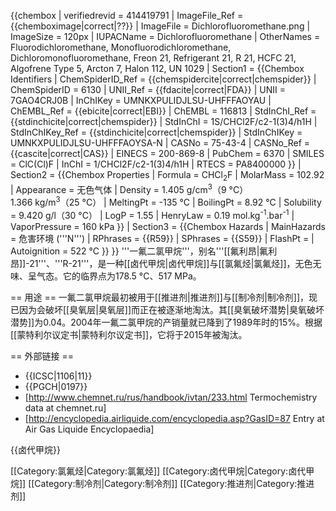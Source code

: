 {{chembox
| verifiedrevid = 414419791
| ImageFile_Ref = {{chemboximage|correct|??}}
| ImageFile = Dichlorofluoromethane.png
| ImageSize = 120px
| IUPACName = Dichlorofluoromethane
| OtherNames = Fluorodichloromethane, Monofluorodichloromethane, Dichloromonofluoromethane, Freon 21, Refrigerant 21, R 21, HCFC 21, Algofrene Type 5, Arcton 7, Halon 112, UN 1029
| Section1 = {{Chembox Identifiers
|   ChemSpiderID_Ref = {{chemspidercite|correct|chemspider}}
| ChemSpiderID = 6130
| UNII_Ref = {{fdacite|correct|FDA}}
| UNII = 7GAO4CRJ0B
| InChIKey = UMNKXPULIDJLSU-UHFFFAOYAU
| ChEMBL_Ref = {{ebicite|correct|EBI}}
| ChEMBL = 116813
| StdInChI_Ref = {{stdinchicite|correct|chemspider}}
| StdInChI = 1S/CHCl2F/c2-1(3)4/h1H
| StdInChIKey_Ref = {{stdinchicite|correct|chemspider}}
| StdInChIKey = UMNKXPULIDJLSU-UHFFFAOYSA-N
| CASNo = 75-43-4
|    CASNo_Ref = {{cascite|correct|CAS}}
|   EINECS = 200-869-8
|   PubChem = 6370
|   SMILES = ClC(Cl)F
|   InChI = 1/CHCl2F/c2-1(3)4/h1H
|   RTECS = PA8400000
  }}
| Section2 = {{Chembox Properties
|   Formula = CHCl<sub>2</sub>F
|   MolarMass = 102.92
|   Appearance = 无色气体
|   Density = 1.405 g/cm<sup>3</sup>（9 °C）<br/>
1.366 kg/m<sup>3</sup>（25 °C）
|   MeltingPt = -135 °C
|   BoilingPt = 8.92 °C
|   Solubility = 9.420 g/l（30 °C）
|   LogP = 1.55
|   HenryLaw = 0.19 mol.kg<sup>-1</sup>.bar<sup>-1</sup>
|   VaporPressure = 160 kPa
  }}
| Section3 = {{Chembox Hazards
|   MainHazards = 危害环境 ('''N''')
|   RPhrases = {{R59}}
|   SPhrases = {{S59}}
|   FlashPt = 
|   Autoignition = 522 °C
  }}
}}
'''一氟二氯甲烷'''，别名'''[[氟利昂|氟利昂]]-21'''、'''R-21'''，是一种[[卤代甲烷|卤代甲烷]]与[[氯氟烃|氯氟烃]]，无色无味、呈气态。它的临界点为178.5 °C、517 MPa。

== 用途 ==
一氟二氯甲烷最初被用于[[推进剂|推进剂]]与[[制冷剂|制冷剂]]，现已因为会破坏[[臭氧层|臭氧层]]而正在被逐渐地淘汰。其[[臭氧破坏潜势|臭氧破坏潜势]]为0.04。2004年一氟二氯甲烷的产销量就已降到了1989年时的15%。根据[[蒙特利尔议定书|蒙特利尔议定书]]，它将于2015年被淘汰。

== 外部链接 ==
* {{ICSC|1106|11}}
* {{PGCH|0197}}
* [http://www.chemnet.ru/rus/handbook/ivtan/233.html Termochemistry data at chemnet.ru]
* [http://encyclopedia.airliquide.com/encyclopedia.asp?GasID=87 Entry at Air Gas Liquide Encyclopaedia]

{{卤代甲烷}}

[[Category:氯氟烃|Category:氯氟烃]]
[[Category:卤代甲烷|Category:卤代甲烷]]
[[Category:制冷剂|Category:制冷剂]]
[[Category:推进剂|Category:推进剂]]